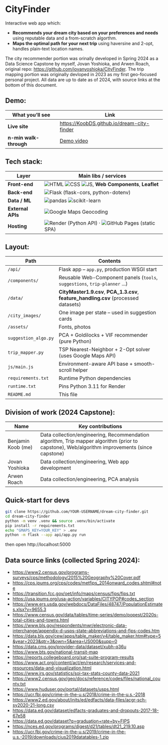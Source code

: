 # CityFinder

Interactive web app which:
- **Recommends your dream city based on your preferences and needs** using reputable data and a from-scratch algorthm.
- **Maps the optimal path for your next trip** using haversine and 2-opt, handles plain-text location names.

The city recommender portion was orinally developed in Spring 2024 as a Data Science Capstone by myself, Jovan Yoshioka, and Arwen Roach, original repo: https://github.com/jovanyoshioka/CityFinder.
The trip mapping portion was originally devloped in 2023 as my first geo-focused personal project.
All data are up to date as of 2024, with source links at the bottom of this document.

## Demo:
| What you’ll see | Link |
|------|-----------------|
| **Live site** | <https://KoobDS.github.io/dream-city-finder> |
| **n-min walk-through** | [Demo video](https://youtu.be/...) |

## Tech stack:
| Layer | Main libs / services |
|-------|----------------------|
| **Front-end** | <img alt="HTML" src="https://img.shields.io/badge/-HTML5-E34F26?logo=html5&logoColor=white"> <img alt="CSS" src="https://img.shields.io/badge/-CSS3-1572B6?logo=css3&logoColor=white"> <img alt="JS" src="https://img.shields.io/badge/-JavaScript-F7DF1E?logo=javascript&logoColor=black">, **Web Components**, **Leaflet** |
| **Back-end** | <img alt="Flask" src="https://img.shields.io/badge/-Flask-000?logo=flask">  (flask-cors, python-dotenv) |
| **Data / ML** | <img alt="pandas" src="https://img.shields.io/badge/-pandas-150458?logo=pandas&logoColor=white">  <nobr><img alt="scikit-learn" src="https://img.shields.io/badge/-scikit--learn-F7931E?logo=scikit-learn&logoColor=black"></nobr> |
| **External APIs** | <img alt="Google Maps" src="https://img.shields.io/badge/-Google Maps-4285F4?logo=googlemaps&logoColor=white"> Geocoding |
| **Hosting** | <img alt="Render" src="https://img.shields.io/badge/-Render-46E3B7?logo=render&logoColor=white"> (Python API) · <img alt="GitHub Pages" src="https://img.shields.io/badge/-GitHub Pages-181717?logo=github"> (static SPA) |

## Layout:

| Path | Contents |
|------|----------|
| `/api/` | Flask app – `app.py`, production WSGI start |
| `/components/` | Reusable Web-Component panels (`tools`, `suggestions`, `trip-planner` ...) |
| `/data/` | **CityMaster1.9.csv**, **PCA_1.3.csv**, **feature_handling.csv** (processed datasets) |
| `/city_images/` | One image per state – used in suggestion cards |
| `/assets/` | Fonts, photos |
| `suggestion_algo.py` | PCA + Goldilocks + VIF recommender (pure Python) |
| `trip_mapper.py` | TSP Nearest-Neighbor + 2-Opt solver (uses Google Maps API) |
| `js/main.js` | Environment-aware API base + smooth-scroll helper |
| `requirements.txt` | Runtime Python dependencies |
| `runtime.txt` | Pins Python 3.11 for Render |
| `README.md` | This file |

## Division of work (2024 Capstone):

| Name | Key contributions |
|------|---------|
| Benjamin Koob (me) | Data collection/engineering, Recommendation algorithm, Trip mapper algorithm (prior to capstone), Web/algorithm improvements (since capstone) |
| Jovan Yoshioka | Data collection/engineering, Web app development |
| Arwen Roach | Data collection/engineering, PCA analysis |

## Quick-start for devs

```bash
git clone https://github.com/YOUR-USERNAME/dream-city-finder.git
cd dream-city-finder
python -m venv .venv && source .venv/bin/activate
pip install -r requirements.txt
echo "GMAPS_KEY=YOUR_KEY" > .env
python -m flask --app api/app.py run
```
then open http://localhost:5000

## Data source links (collected Spring 2024):

- https://www2.census.gov/programs-surveys/cps/methodology/2015%20Geography%20Cover.pdf 
- https://cps.ipums.org/cps/codes/metfips_2014onward_codes.shtml#note 
- https://transition.fcc.gov/oet/info/maps/census/fips/fips.txt
- https://usa.ipums.org/usa-action/variables/CITYPOP#codes_section
- https://www.ers.usda.gov/webdocs/DataFiles/48747/PopulationEstimates.xlsx?v=9655.3
- https://www.census.gov/data/tables/time-series/demo/popest/2020s-total-cities-and-towns.html
- https://www.bls.gov/respondents/mwr/electronic-data-interchange/appendix-d-usps-state-abbreviations-and-fips-codes.htm
- https://data.bls.gov/cew/apps/table_maker/v4/table_maker.htm#type=5&year=2023&qtr=3&own=5&area=US000&supp=0
- https://data.cms.gov/provider-data/dataset/xubh-q36u
- https://www.bts.gov/national-transit-map
- https://reports.collegeboard.org/sat-suite-program-results
- https://www.act.org/content/act/en/research/services-and-resources/data-and-visualization.html
- https://www.irs.gov/statistics/soi-tax-stats-county-data-2021    
- https://www2.census.gov/geo/docs/reference/codes/files/national_county.txt
- https://www.huduser.gov/portal/datasets/usps.html
- https://ucr.fbi.gov/crime-in-the-u.s/2018/crime-in-the-u.s.-2018
- https://www2.ed.gov/about/inits/ed/edfacts/data-files/acgr-sch-sy2020-21-long.csv
- https://data.ed.gov/dataset/edfacts-graduates-and-dropouts-2017-18-67e58
- https://data.ed.gov/dataset?q=graduation+rate+by+FIPS
- https://nces.ed.gov/programs/digest/d21/tables/dt21_219.10.asp
- https://ucr.fbi.gov/crime-in-the-u.s/2019/crime-in-the-u.s.-2019/downloads/cius2019datatables-1.zip
